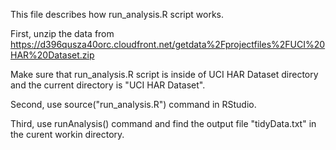 This file describes how run_analysis.R script works.

First, unzip the data from https://d396qusza40orc.cloudfront.net/getdata%2Fprojectfiles%2FUCI%20HAR%20Dataset.zip

Make sure that run_analysis.R script is inside of UCI HAR Dataset directory and the current directory is "UCI HAR Dataset".

Second, use source("run_analysis.R") command in RStudio.

Third,  use runAnalysis() command and find the output file "tidyData.txt" in the curent workin directory.